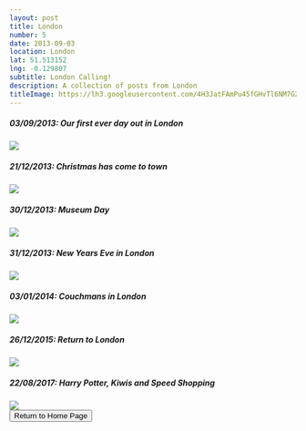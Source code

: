 ```yaml
---
layout: post
title: London
number: 5
date: 2013-09-03
location: London
lat: 51.513152
lng: -0.129807
subtitle: London Calling!
description: A collection of posts from London
titleImage: https://lh3.googleusercontent.com/4H3JatFAmPu45fGHvTl6NM7GZAWxzrKpHWmj7vtv9Kgf_8JHUa2M9iKdP9upJ3wG3FSLFD9TyX87DmnT0rsk1aoF4E1IKjD2EFqc-ElnwmMQsJvAlxfXiMvpZo9c7BhoPT99_OFXb8o=w2400
---
```


<h5>03/09/2013: Our first ever day out in London</h5>
<a target="_blank" href="https://adventuresofthetravellingtwins.com/subposts/LondonAugust2013"><img src="https://lh3.googleusercontent.com/nNfOutypJlWYSVcfIBfMJSDgN-XpMhNbKubU4TpS7nNv_-D1UGaZxsPKF_NTew2VsNInXZc-PZJUOVtWdRQqZ5bvUnMvLAynjK_UPX14T8LToBL7_m4SrEMAeVdf_FnDglVSaDH3j_w=w2400" class="image3"></a>

<h5>21/12/2013: Christmas has come to town</h5>
<a target="_blank" href="https://adventuresofthetravellingtwins.com/subposts/LondonChristmas2013"><img src="https://lh3.googleusercontent.com/HY_sUWIx2xXTKlb6ds00pA_50SToOX1kjVXY0oNyFB0eKO3DXfNrqmEB_e0YRwiyXbW8cYNu-OiAgj3V0e_THkt6bIZLsAV_p88Tvo-A9vooN9GIzycMZ0tPB0sLFfEuSUCR6tZTcUM=w2400" class="image3"></a>

<h5>30/12/2013: Museum Day</h5>
<a target="_blank" href="https://adventuresofthetravellingtwins.com/subposts/LondonMuseums2014"><img src="https://adventuresofthetravellingtwins.com/Photos/2014-01-02-MuseumDay/cover-min.JPG" class="image3"></a>

<h5>31/12/2013: New Years Eve in London</h5>
<a target="_blank" href="https://adventuresofthetravellingtwins.com/subposts/LondonNewYearsEve2013"><img src="https://lh3.googleusercontent.com/XO8ZgbUWzz23TaMBRU2L-iaWthLVxQzkgc-sHSsiwQYJdVtRbdZ07C64sviAYEGruU-59KTe2UuAhSjIfdhExMvt6oncUEDSo2t68aKH6LbKWWBQgbLhJoJ6eUfB_-ceLEQZPhwuPGk=w2400"></a>

<h5>03/01/2014: Couchmans in London</h5>
<a target="_blank" href="https://adventuresofthetravellingtwins.com/subposts/LondonCouchmans"><img src="https://adventuresofthetravellingtwins.com/Photos/2014-01-03-CouchmanLondon/cover-min.JPG" class="image3"></a>

<h5>26/12/2015: Return to London</h5>
<a target="_blank" href="https://adventuresofthetravellingtwins.com/subposts/London2015"><img src="https://adventuresofthetravellingtwins.com/Photos/2015-12-26-LondonChristmas2015/tower3.jpg" class="image3"></a>

<h5>22/08/2017: Harry Potter, Kiwis and Speed Shopping</h5>
<a target="_blank" href="https://adventuresofthetravellingtwins.com/subposts/LondonAugust2017"><img src="https://adventuresofthetravellingtwins.com/Photos/2017-08-23-LondonHarryPotter/cover-min.JPG" class="image3"></a>

<div class="wrapper">
  <input type="button" class="button" value="Return to Home Page" onclick="self.close()">
</div>
